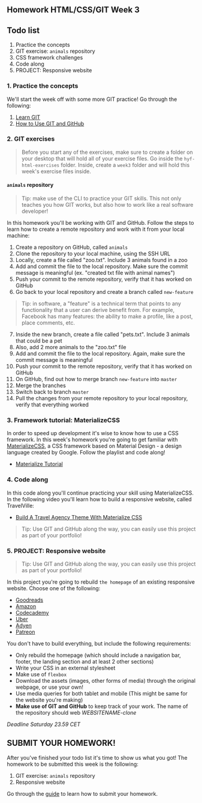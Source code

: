 ## Homework HTML/CSS/GIT Week 3

## Todo list

1. Practice the concepts
2. GIT exercise: `animals` repository
3. CSS framework challenges
4. Code along
5. PROJECT: Responsive website

### 1. Practice the concepts

We'll start the week off with some more GIT practice! Go through the following:

1. [Learn GIT](https://www.codecademy.com/learn/learn-git)
2. [How to Use GIT and GitHub](https://eu.udacity.com/course/how-to-use-git-and-github--ud775)

### 2. GIT exercises

> Before you start any of the exercises, make sure to create a folder on your desktop that will hold all of your exercise files. Go inside the `hyf-html-exercises` folder. Inside, create a `week3` folder and will hold this week's exercise files inside.

#### `animals` repository

> Tip: make use of the CLI to practice your GIT skills. This not only teaches you how GIT works, but also how to work like a real software developer!

In this homework you'll be working with GIT and GitHub. Follow the steps to learn how to create a remote repository and work with it from your local machine:

1. Create a repository on GitHub, called `animals`
2. Clone the repository to your local machine, using the SSH URL
3. Locally, create a file called "zoo.txt". Include 3 animals found in a zoo
4. Add and commit the file to the local repository. Make sure the commit message is meaningful (ex. "created txt file with animal names")
5. Push your commit to the remote repository, verify that it has worked on GitHub
6. Go back to your local repository and create a branch called `new-feature`

> Tip: in software, a "feature" is a technical term that points to any functionality that a user can derive benefit from. For example, Facebook has many features: the ability to make a profile, like a post, place comments, etc.

7. Inside the new branch, create a file called "pets.txt". Include 3 animals that could be a pet
8. Also, add 2 more animals to the "zoo.txt" file
9. Add and commit the file to the local repository. Again, make sure the commit message is meaningful
10. Push your commit to the remote repository, verify that it has worked on GitHub
11. On GitHub, find out how to merge branch `new-feature` into `master`
12. Merge the branches
13. Switch back to branch `master`
14. Pull the changes from your remote repository to your local repository, verify that everything worked

### 3. Framework tutorial: MaterializeCSS

In order to speed up development it's wise to know how to use a CSS framework. In this week's homework you're going to get familiar with [MaterializeCSS](https://materializecss.com/), a CSS framework based on Material Design - a design language created by Google. Follow the playlist and code along!

-   [Materialize Tutorial](https://www.youtube.com/playlist?list=PL4cUxeGkcC9gGrbtvASEZSlFEYBnPkmff)

### 4. Code along

In this code along you'll continue practicing your skill using MaterializeCSS. In the following video you'll learn how to build a responsive website, called TravelVille:

-   [Build A Travel Agency Theme With Materialize CSS](https://www.youtube.com/watch?v=MaP3vO-vEsg)

> Tip: Use GIT and GitHub along the way, you can easily use this project as part of your portfolio!

### 5. PROJECT: Responsive website

> Tip: Use GIT and GitHub along the way, you can easily use this project as part of your portfolio!

In this project you're going to rebuild `the homepage` of an existing responsive website. Choose one of the following:

-   [Goodreads](https://www.goodreads.com/)
-   [Amazon](https://www.amazon.com/)
-   [Codecademy](https://www.codecademy.com/)
-   [Uber](https://www.uber.com/nl/nl/)
-   [Adyen](https://www.adyen.com/)
-   [Patreon](https://www.patreon.com/)

You don't have to build everything, but include the following requirements:

-   Only rebuild the homepage (which should include a navigation bar, footer, the landing section and at least 2 other sections)
-   Write your CSS in an external stylesheet
-   Make use of `flexbox`
-   Download the assets (images, other forms of media) through the original webpage, or use your own!
-   Use media queries for both tablet and mobile (This might be same for the website you're making)
-   **Make use of GIT and GitHub** to keep track of your work. The name of the repository should web _WEBSITENAME-clone_

_Deadline Saturday 23.59 CET_

## SUBMIT YOUR HOMEWORK!

After you've finished your todo list it's time to show us what you got! The homework to be submitted this week is the following:

1. GIT exercise: `animals` repository
2. Responsive website

Go through the [guide](../hand-in-homework-guide.md) to learn how to submit your homework.

